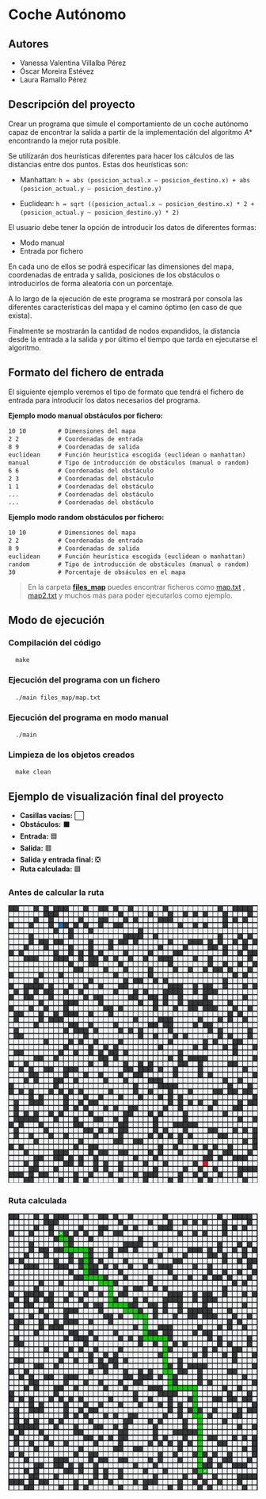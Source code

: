 # Coche Autónomo

## Autores

- Vanessa Valentina Villalba Pérez
- Óscar Moreira Estévez
- Laura Ramallo Pérez

## Descripción del proyecto

Crear un programa que simule el comportamiento de un coche autónomo capaz de encontrar la salida a partir de la implementación del algoritmo *A** encontrando la mejor ruta posible.

Se utilizarán dos heurísticas diferentes para hacer los cálculos de las distancias entre dos puntos.
Estas dos heurísticas son:

- Manhattan: `h = abs (posicion_actual.x – posicion_destino.x) + abs (posicion_actual.y – posicion_destino.y)`

- Euclidean: ` h = sqrt ((posicion_actual.x – posicion_destino.x) * 2 + (posicion_actual.y – posicion_destino.y) * 2) `

El usuario debe tener la opción de introducir los datos de diferentes formas:

- Modo manual
- Entrada por fichero

En cada uno de ellos se podrá especificar las dimensiones del mapa, coordenadas de entrada y salida, posiciones de los obstáculos o introducirlos de forma aleatoria con un porcentaje.

A lo largo de la ejecución de este programa se mostrará por consola las diferentes características del mapa y el camino óptimo (en caso de que exista).

Finalmente se mostrarán la cantidad de nodos expandidos, la distancia desde la entrada a la salida y por último el tiempo que tarda en ejecutarse el algoritmo.


## Formato del fichero de entrada

El siguiente ejemplo veremos el tipo de formato que tendrá el fichero de entrada para introducir los datos necesarios del programa.

**Ejemplo modo manual obstáculos por fichero:**

```
10 10         # Dimensiones del mapa
2 2           # Coordenadas de entrada
8 9           # Coordenadas de salida
euclidean     # Función heurística escogida (euclidean o manhattan)
manual        # Tipo de introducción de obstáculos (manual o random)
6 6           # Coordenadas del obstáculo    
2 3           # Coordenadas del obstáculo
1 1           # Coordenadas del obstáculo
...           # Coordenadas del obstáculo
...           # Coordenadas del obstáculo
```

**Ejemplo modo random obstáculos por fichero:**

```
10 10         # Dimensiones del mapa
2 2           # Coordenadas de entrada
8 9           # Coordenadas de salida
euclidean     # Función heurística escogida (euclidean o manhattan)
random        # Tipo de introducción de obstáculos (manual o random)
30            # Porcentaje de obsáculos en el mapa
```

> En la carpeta **[files_map](./files_map/)** puedes encontrar ficheros como [map.txt](./files_map/map.txt) , [map2.txt](./files_map/map2.txt) y muchos más para poder ejecutarlos como ejemplo.


## Modo de ejecución

### Compilación del código

```console
  make
```

### Ejecución del programa con un fichero

```console
  ./main files_map/map.txt
```

### Ejecución del programa en modo manual

```console
  ./main
```

### Limpieza de los objetos creados

```console
  make clean
```

## Ejemplo de visualización final del proyecto

- **Casillas vacías:** ⬜
- **Obstáculos:** ⬛
- **Entrada:** 🟦
- **Salida:** 🟥
- **Salida y entrada final:** ❎
- **Ruta calculada:** 🟩

### Antes de calcular la ruta

![mapa](./img/1.png)


### Ruta calculada

![ruta_mapa](./img/2.png)


